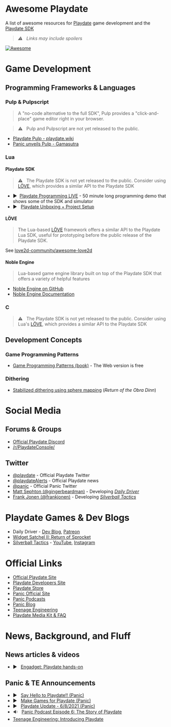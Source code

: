 # Awesome Playdate
A list of awesome resources for [Playdate](https://play.date) game development and the [Playdate SDK](https://play.date/dev/)

> _⚠️ &nbsp; Links may include spoilers_

[![Awesome](https://awesome.re/badge-flat2.svg)](https://awesome.re)

# Game Development

## Programming Frameworks & Languages

### Pulp & Pulpscript
> A "no-code alternative to the full SDK", Pulp provides a "click-and-place" game editor right in your browser.

> ⚠️ &nbsp; Pulp and Pulpscript are not yet released to the public.

- [Playdate Pulp - playdate.wiki](https://playdate.wiki/development/playdate-plup)
- [Panic unveils Pulp - Gamasutra](https://www.gamasutra.com/view/news/382905/Panic_unveils_Pulp_a_free_nocode_tool_for_creating_Playdate_games.php)

### Lua

#### Playdate SDK
> ⚠️ &nbsp; The Playdate SDK is not yet released to the public. Consider using [LÖVE](https://love2d.org/), which provides a similar API to the Playdate SDK

- ▶️ &nbsp;[Playdate Programming LIVE](https://www.youtube.com/watch?v=MZRtfiD_308&t=2629s) - 50 minute long programming demo that shows some of the SDK and simulator
- ▶️ &nbsp; [Playdate Unboxing + Project Setup](https://www.youtube.com/watch?v=LiCJF4TfWno) 

#### LÖVE
> The Lua-based [LÖVE](https://love2d.org/) framework offers a similar API to the Playdate Lua SDK, useful for prototyping before the public release of the Playdate SDK.

See [love2d-community/awesome-love2d](https://github.com/love2d-community/awesome-love2d)

#### Noble Engine
> Lua-based game engine library built on top of the Playdate SDK that offers a variety of helpful features
- [Noble Engine on GitHub](https://github.com/NobleRobot/NobleEngine)
- [Noble Engine Documentation](https://noblerobot.github.io/NobleEngine/)

### C
> ⚠️ &nbsp; The Playdate SDK is not yet released to the public. Consider using Lua's [LÖVE](https://love2d.org/), which provides a similar API to the Playdate SDK

## Development Concepts

### Game Programming Patterns
- [Game Programming Patterns (book)](https://gameprogrammingpatterns.com/) - The Web version is free

### Dithering
- [Stabilized dithering using sphere mapping](https://forums.tigsource.com/index.php?topic=40832.msg1363742#msg1363742) (_Return of the Obra Dinn_)

# Social Media

## Forums & Groups
- [Official Playdate Discord](https://discord.com/invite/zFKagQ2)
- [/r/PlaydateConsole/](https://www.reddit.com/r/PlaydateConsole/)

## Twitter
- [@playdate](https://twitter.com/playdate/) - Official Playdate Twitter
- [@playdateAlerts](https://twitter.com/playdateAlerts) - Official Playdate news
- [@panic](https://twitter.com/panic) - Official Panic Twitter
- [Matt Sephton (@gingerbeardman)](https://twitter.com/gingerbeardman) - Developing [_Daily Driver_](https://blog.gingerbeardman.com/tag/dailydriver/)
- [Frank Jonen (@frankjonen)](https://twitter.com/frankjonen) - Developing [_Silverball Tactics_](https://silverballtactics.com/)

# Playdate Games & Dev Blogs
- Daily Driver - [Dev Blog](https://blog.gingerbeardman.com/tag/dailydriver/), [Patreon](https://www.patreon.com/dailydriver)
- [Widget Satchel II: Return of Sprocket](https://noblerobot.com/widgetsatchel-ii)
- [Silverball Tactics](https://silverballtactics.com/) - [YouTube](https://www.youtube.com/channel/UC7TGO4RB663chmDe7VlZL6Q), [Instagram](https://www.instagram.com/silverballtactics/)

# Official Links
- [Official Playdate Site](https://play.date)
- [Playdate Developers Site](https://play.date/dev)
- [Playdate Store](https://shop.play.date/)
- [Panic Official Site](https://panic.com/)
- [Panic Podcasts](https://podcast.panic.com/)
- [Panic Blog](https://panic.com/blog/)
- [Teenage Engineering](https://teenage.engineering/)
- [Playdate Media Kit & FAQ](https://play.date/mediakit/)

# News, Background, and Fluff

## News articles & videos
- ▶️ &nbsp; [Engadget: Playdate hands-on](https://www.youtube.com/watch?v=5ykEZ_iExGY)

## Panic & TE Announcements
- ▶️ &nbsp; [Say Hello to Playdate!! (Panic)](https://www.youtube.com/watch?v=HdF3CnFvxg4)
- ▶️ &nbsp; [Make Games for Playdate (Panic)](https://www.youtube.com/watch?v=FH9HEmCwAvk)
- ▶️ &nbsp; [Playdate Update - 6/8/2021 (Panic)](https://www.youtube.com/watch?v=DeWGukDrc1U)
- 🔉 &nbsp; [Panic Podcast Episode 6: The Story of Playdate](https://podcast.panic.com/#episode006)
- [Teenage Engineering: Introducing Playdate](https://teenage.engineering/designs/playdate)
